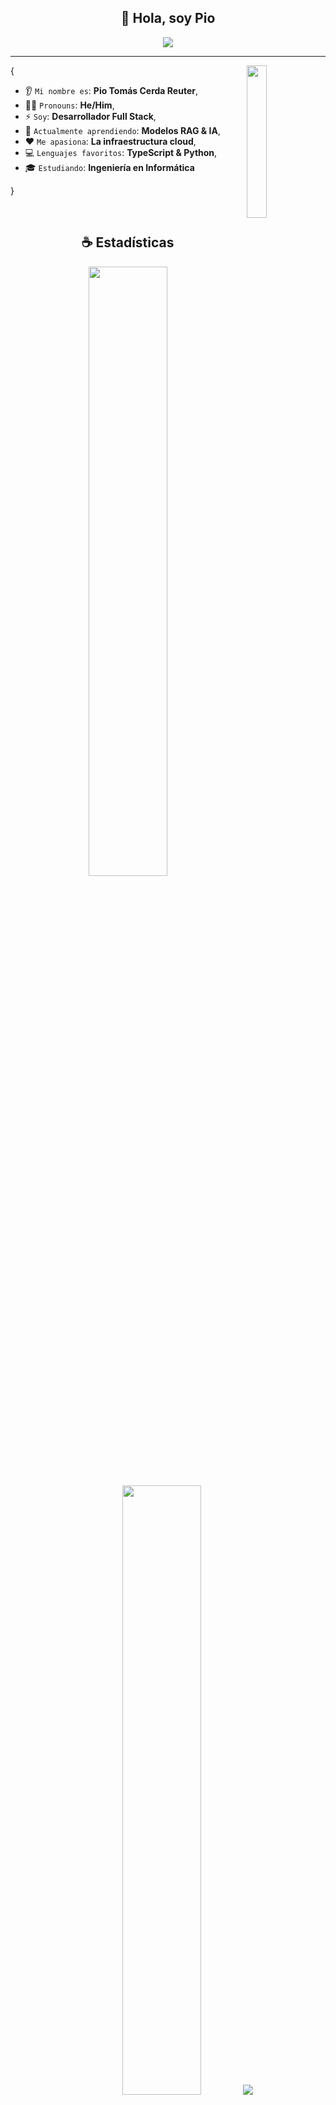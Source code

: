 <h2 align="center">👋 Hola, soy Pio</h2>

<p align="center">
    <img src="https://komarev.com/ghpvc/?username=piodois&color=blueviolet"/>
</p>

<hr/>

<img align='right' src='https://octodex.github.com/images/minion.png' width='25%'>

{  

* 👂 `Mi nombre es`: **Pio Tomás Cerda Reuter**,
* 👨‍💻 `Pronouns`: **He/Him**,
* ⚡ `Soy`: **Desarrollador Full Stack**,
* 🌱 `Actualmente aprendiendo`: **Modelos RAG & IA**,
* ❤️ `Me apasiona`: **La infraestructura cloud**,
* 💻 `Lenguajes favoritos`: **TypeScript & Python**,
* 🎓 `Estudiando`: **Ingeniería en Informática**

}

<br/>

<h2 align="center">☕ Estadísticas</h2>

<p align="center">
  <img height="50%" width="auto" src ="https://github-readme-stats.vercel.app/api?username=piodois&show_icons=true&count_private=true&theme=material-palenight&hide_border=true&hide=issues,contribs&bg_color=00000000">
  <img height="50%" width="auto" src ="https://github-readme-stats.vercel.app/api/top-langs/?username=piodois&layout=compact&hide_border=true&theme=material-palenight&bg_color=00000000&langs_count=6&hide=jupyter%20notebook,tex,css,php&exclude_repo=deprecated-projects">
  <img src ="https://github-readme-streak-stats.herokuapp.com?user=piodois&theme=material-palenight&hide_border=true&background=FFFFFF00">
</p>

<p align="center">
    <img src="https://github-profile-trophy.vercel.app/?username=piodois&theme=tokyonight"/>
</p>

<h2 align="center">🚀 Proyectos Destacados</h2>
<p align="center">Echa un vistazo a mis proyectos más destacados.</p>
  
| <a href="https://github.com/piodois/CryptoVault" target="_blank">**CryptoVault**</a> | <a href="https://github.com/piodois/GraphQL" target="_blank">**GraphQL API**</a> | <a href="https://github.com/piodois/realtime-chat-api" target="_blank">**Realtime Chat**</a> | <a href="https://github.com/piodois/FastAPI" target="_blank">**FastAPI System**</a> |
| :---: | :---: | :---: | :---: |
<img align='center' src='https://cdn-icons-png.flaticon.com/512/6001/6001368.png' width="100px"  height='100px'> | <img align='center' width="100px" src='https://cdn-icons-png.flaticon.com/512/2164/2164832.png' height='100px'>  | <img align='center' src='https://cdn-icons-png.flaticon.com/512/724/724664.png' width="100px" height='100px'> | <img align='center' src='https://cdn-icons-png.flaticon.com/512/2092/2092063.png' width="100px" height='100px'> |
| <p>Plataforma de gestión de criptomonedas con Next.js 15 y tRPC</p> <a href="https://github.com/piodois/CryptoVault" target="_blank">`Repository`</a> | <p>API GraphQL con FastAPI y SQL Server usando Strawberry</p> <a href="https://github.com/piodois/GraphQL" target="_blank">`Repository`</a> | <p>Sistema de chat en tiempo real con .NET 8 y SignalR</p> <a href="https://github.com/piodois/realtime-chat-api" target="_blank">`Repository`</a> | <p>API REST con FastAPI, SQL Server y autenticación JWT</p> <a href="https://github.com/piodois/FastAPI" target="_blank">`Repository`</a> |
<br/>

<h2 align="center">🌱 Mis Habilidades</h2>

<h4 align="center">💻 Lenguajes de Programación</h4>

<p align="center">
<a href="https://github.com/search?q=user%3Apiodois+language%3Abash"><img alt="Bash" src="https://img.shields.io/badge/Bash-121011.svg?logo=gnu-bash&logoColor=white"></a>
<a href="https://github.com/search?q=user%3Apiodois+language%3Acsharp"><img alt="C#" src="https://custom-icon-badges.demolab.com/badge/C%23-68217A.svg?logo=cs2&logoColor=white"></a>
<a href="https://github.com/search?q=user%3Apiodois+language%3Acss"><img alt="CSS" src="https://img.shields.io/badge/CSS-1572B6.svg?logo=css3&logoColor=white"></a>
<a href="https://github.com/search?q=user%3Apiodois+language%3Ahtml"><img alt="HTML" src="https://img.shields.io/badge/HTML-E34F26.svg?logo=html5&logoColor=white"></a>
<a href="https://github.com/search?q=user%3Apiodois+language%3Ajavascript"><img alt="JavaScript" src="https://img.shields.io/badge/JavaScript-F7DF1E.svg?logo=javascript&logoColor=black"></a>
<a href="https://github.com/search?q=user%3Apiodois+language%3Ajavascript"><img alt="Node.js" src="https://img.shields.io/badge/Node.js-43853D.svg?logo=node.js&logoColor=white"></a>
<a href="https://github.com/search?q=user%3Apiodois+language%3Aphp"><img alt="PHP" src="https://img.shields.io/badge/PHP-777BB4.svg?logo=php&logoColor=white"></a>
<a href="https://github.com/search?q=user%3Apiodois+language%3Apython"><img alt="Python" src="https://img.shields.io/badge/Python-14354C.svg?logo=python&logoColor=white"></a>
<a href="https://github.com/search?q=user%3Apiodois+language%3Asql"><img alt="SQL" src="https://custom-icon-badges.demolab.com/badge/SQL-025E8C.svg?logo=database&logoColor=white"></a>
<a href="https://github.com/search?q=user%3Apiodois+language%3AtypeScript"><img alt="TypeScript" src="https://img.shields.io/badge/TypeScript-007ACC.svg?logo=typescript&logoColor=white"></a>
</p>

<h4 align="center">📚 Frameworks y Librerías</h4>

<p align="center">
<a href="#"><img alt="Angular" src="https://img.shields.io/badge/Angular-DD0031.svg?logo=angular&logoColor=white"></a>
<a href="#"><img alt="Django" src="https://img.shields.io/badge/Django-092E20.svg?logo=django&logoColor=white"></a>
<a href="#"><img alt="Dotnet" src="https://img.shields.io/badge/Dotnet-512BD4.svg?logo=dotnet&logoColor=white"></a>
<a href="#"><img alt="Express.js" src="https://img.shields.io/badge/Express-404d59.svg?logo=express&logoColor=white"></a>
<a href="#"><img alt="FastAPI" src="https://img.shields.io/badge/FastAPI-009688.svg?logo=fastapi&logoColor=white"></a>
<a href="#"><img alt="GraphQL" src="https://img.shields.io/badge/graphql-E10098.svg?logo=graphql&logoColor=white"></a>
<a href="#"><img alt="Laravel" src="https://img.shields.io/badge/Laravel-FF2D20.svg?logo=laravel&logoColor=white"></a>
<a href="#"><img alt="Next.js" src="https://img.shields.io/badge/Next.js-000000.svg?logo=nextdotjs&logoColor=white"></a>
<a href="#"><img alt="React" src="https://img.shields.io/badge/React-61DAFB.svg?logo=react&logoColor=black"></a>
<a href="#"><img alt="SignalR" src="https://img.shields.io/badge/SignalR-512BD4.svg?logo=microsoft&logoColor=white"></a>
<a href="#"><img alt="Strawberry GraphQL" src="https://img.shields.io/badge/Strawberry-E10098.svg?logo=graphql&logoColor=white"></a>
<a href="#"><img alt="Tailwind CSS" src="https://img.shields.io/badge/Tailwind%20CSS-06B6D4.svg?logo=tailwind-css&logoColor=white"></a>
<a href="#"><img alt="tRPC" src="https://img.shields.io/badge/tRPC-2596BE.svg?logo=trpc&logoColor=white"></a>
<a href="#"><img alt="Vue.js" src="https://img.shields.io/badge/Vue.js-4FC08D.svg?logo=vue.js&logoColor=white"></a>
</p>

<h4 align="center">⚙ Software y Herramientas</h4>

<p align="center">
<a href="#"><img alt="Docker" src="https://img.shields.io/badge/Docker-2496ED.svg?logo=docker&logoColor=white"></a>
<a href="#"><img alt="Git" src="https://img.shields.io/badge/Git-F05033.svg?logo=git&logoColor=white"></a>
<a href="#"><img alt="JetBrains" src="https://img.shields.io/badge/JetBrains-000000.svg?logo=jetbrains&logoColor=white"></a>
<a href="#"><img alt="Linux" src="https://img.shields.io/badge/Linux-FCC624.svg?logo=linux&logoColor=black"></a>
<a href="#"><img alt="Nginx" src="https://img.shields.io/badge/Nginx-009639.svg?logo=nginx&logoColor=white"></a>
<a href="#"><img alt="Postman" src="https://img.shields.io/badge/Postman-FF6C37.svg?logo=postman&logoColor=white"></a>
<a href="#"><img alt="PyCharm" src="https://img.shields.io/badge/PyCharm-000000.svg?logo=pycharm&logoColor=white"></a>
<a href="#"><img alt="Ubuntu" src="https://img.shields.io/badge/Ubuntu-E95420.svg?logo=ubuntu&logoColor=white"></a>
<a href="#"><img alt="Visual Studio Code" src="https://img.shields.io/badge/Visual%20Studio%20Code-0078d7.svg?logo=visual-studio-code&logoColor=white"></a>
<a href="#"><img alt="Windows Server" src="https://img.shields.io/badge/Windows%20Server-0078D4.svg?logo=windows&logoColor=white"></a>
</p>

<h4 align="center">☁ Cloud y Bases de Datos</h4>

<p align="center">
<a href="#"><img alt="AWS" src="https://img.shields.io/badge/AWS-232F3E.svg?logo=amazon-aws&logoColor=white"></a>
<a href="#"><img alt="Azure" src="https://img.shields.io/badge/Azure-0078D4.svg?logo=microsoft-azure&logoColor=white"></a>
<a href="#"><img alt="Google Cloud" src="https://img.shields.io/badge/Google%20Cloud-4285F4.svg?logo=google-cloud&logoColor=white"></a>
<a href="#"><img alt="MongoDB" src="https://img.shields.io/badge/MongoDB-47A248.svg?logo=mongodb&logoColor=white"></a>
<a href="#"><img alt="MySQL" src="https://img.shields.io/badge/MySQL-00f.svg?logo=mysql&logoColor=white"></a>
<a href="#"><img alt="Oracle Cloud" src="https://img.shields.io/badge/Oracle%20Cloud-F80000.svg?logo=oracle&logoColor=white"></a>
<a href="#"><img alt="PostgreSQL" src="https://img.shields.io/badge/PostgreSQL-336791.svg?logo=postgresql&logoColor=white"></a>
<a href="#"><img alt="Prisma" src="https://img.shields.io/badge/Prisma-2D3748.svg?logo=prisma&logoColor=white"></a>
<a href="#"><img alt="SQL Server" src="https://img.shields.io/badge/SQL%20Server-CC2927.svg?logo=microsoft-sql-server&logoColor=white"></a>
</p>

<h4 align="center">🤖 IA y Tecnologías Emergentes</h4>

<p align="center">
<a href="#"><img alt="Azure AI" src="https://img.shields.io/badge/Azure%20AI-0078D4.svg?logo=microsoft-azure&logoColor=white"></a>
<a href="#"><img alt="ChatGPT API" src="https://img.shields.io/badge/ChatGPT%20API-412991.svg?logo=openai&logoColor=white"></a>
<a href="#"><img alt="JWT" src="https://img.shields.io/badge/JWT-000000.svg?logo=json-web-tokens&logoColor=white"></a>
<a href="#"><img alt="OpenAI" src="https://img.shields.io/badge/OpenAI-412991.svg?logo=openai&logoColor=white"></a>
<a href="#"><img alt="RAG Models" src="https://img.shields.io/badge/RAG%20Models-FF6F00.svg?logo=databricks&logoColor=white"></a>
</p>

<br/>

<h2 align="center">📊 GitHub Analytics</h2>

<p align="center">
<a href="https://github.com/piodois">
  <img height="180em" src="https://github-readme-stats-eight-theta.vercel.app/api?username=piodois&show_icons=true&theme=algolia&include_all_commits=true&count_private=true"/>
  <img height="180em" src="https://github-readme-stats-eight-theta.vercel.app/api/top-langs/?username=piodois&layout=compact&langs_count=8&theme=algolia"/>
</a>
</p>

<h2 align="center">📌 Repositorios Destacados</h2>
<p align="center">Echa un vistazo a mis repositorios más destacados.</p>

<div align="center">
  
[![CryptoVault](https://github-readme-stats.vercel.app/api/pin/?username=piodois&repo=CryptoVault&theme=algolia)](https://github.com/piodois/CryptoVault)
[![GraphQL API](https://github-readme-stats.vercel.app/api/pin/?username=piodois&repo=GraphQL&theme=algolia)](https://github.com/piodois/GraphQL)
[![Realtime Chat API](https://github-readme-stats.vercel.app/api/pin/?username=piodois&repo=realtime-chat-api&theme=algolia)](https://github.com/piodois/realtime-chat-api)
[![FastAPI System](https://github-readme-stats.vercel.app/api/pin/?username=piodois&repo=FastAPI&theme=algolia)](https://github.com/piodois/FastAPI)

</div>

<h2 align="center">💼 Experiencia Técnica</h2>

<details>
<summary><b>🚀 Desarrollador Full Stack | Aurafy (Enero 2025 - Marzo 2025)</b></summary>
<br>

- **Chatbot RAG avanzado**: Sistema con modelos RAG utilizando ChatGPT API y Azure AI Services
- **Sistema de gestión documental**: Plataforma completa para contratistas conforme a Ley de Subcontratación
- **Stack tecnológico**: FastAPI (Python), React, TypeScript, PostgreSQL, Docker, CI/CD
- **Infraestructura**: Despliegues automatizados en Azure con estándares ISO 27001

</details>

<details>
<summary><b>📊 Analista Programador | Municipalidad de Placilla (2024)</b></summary>
<br>

- **Sistema de atención ciudadana**: Redujo tiempos de atención en 40% mediante digitalización
- **Arquitectura moderna**: React + Tailwind CSS (frontend), Node.js + Express + MongoDB (backend)
- **Enfoque UX/UI**: Diseño responsive con foco en accesibilidad y usabilidad
- **APIs optimizadas**: RESTful con optimización de rendimiento y gestión de datos

</details>

<h2 align="center">🎓 Formación</h2>

**🏛️ Ingeniería en Informática** - INACAP Temuco (2021 - Actualidad)  
**🎓 Analista Programador** - INACAP Temuco (Titulado 2024)  
**📚 Autodidacta continuo** - Especialización en tecnologías cloud y arquitecturas modernas (2015 - Actualidad)

<h2 align="center">🤝 Conecta Conmigo</h2>

<p align="center">
<a href="mailto:piodois1@gmail.com"><img src="https://img.shields.io/badge/Email-D14836?style=for-the-badge&logo=gmail&logoColor=white"/></a>
<a href="https://linkedin.com/in/piocerda"><img src="https://img.shields.io/badge/LinkedIn-0077B5?style=for-the-badge&logo=linkedin&logoColor=white"/></a>
<a href="https://github.com/piodois"><img src="https://img.shields.io/badge/GitHub-100000?style=for-the-badge&logo=github&logoColor=white"/></a>
</p>

---

<p align="center">
  <i>🚀 "Construyendo el futuro con código limpio, arquitecturas escalables y tecnologías de vanguardia"</i>
</p>

<p align="center">
  <img src="https://capsule-render.vercel.app/api?type=waving&color=gradient&height=60&section=footer"/>
</p>
